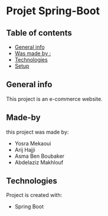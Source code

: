 # Projet Spring-Boot 
## Table of contents
* [General info](#general-info)
* [Was made by :](#Made-by)
* [Technologies](#technologies)
* [Setup](#setup)

## General info
This project is an e-commerce website.

## Made-by
this project was made by:
* Yosra Mekaoui
* Arij Hajji
* Asma Ben Boubaker
* Abdelaziz Makhlouf


	
## Technologies
Project is created with:
* Spring Boot

	
